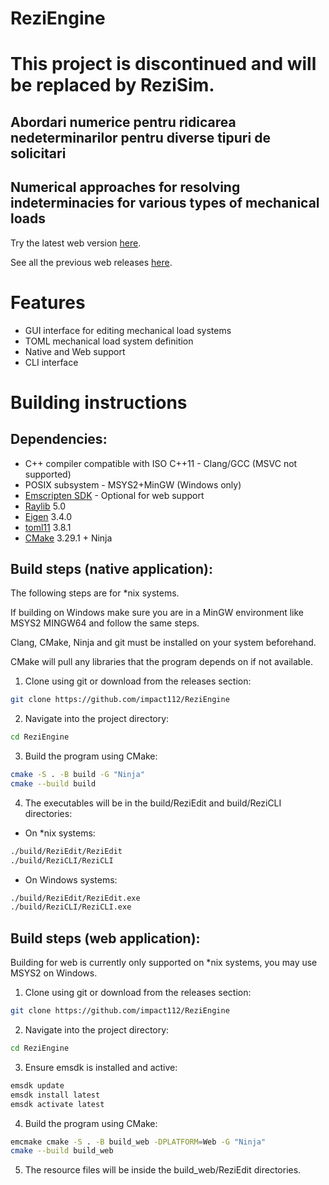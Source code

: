 # ReziEngine

# This project is discontinued and will be replaced by ReziSim.

## Abordari numerice pentru ridicarea nedeterminarilor pentru diverse tipuri de solicitari
## Numerical approaches for resolving indeterminacies for various types of mechanical loads

Try the latest web version [here](https://reziengine.github.io/latest/ReziEdit.html).

See all the previous web releases [here](https://reziengine.github.io).

# Features
- GUI interface for editing mechanical load systems
- TOML mechanical load system definition
- Native and Web support
- CLI interface

# Building instructions

## Dependencies:
- C++ compiler compatible with ISO C++11 - Clang/GCC (MSVC not supported)
- POSIX subsystem - MSYS2+MinGW (Windows only)
- [Emscripten SDK](https://emscripten.org/docs/getting_started/downloads.html) - Optional for web support
- [Raylib](https://github.com/raysan5/raylib/releases/tag/5.0) 5.0
- [Eigen](https://gitlab.com/libeigen/eigen/-/releases/3.4.0) 3.4.0
- [toml11](https://github.com/ToruNiina/toml11/releases/tag/v3.8.1) 3.8.1
- [CMake](https://cmake.org/download/) 3.29.1 + Ninja

## Build steps (native application):
The following steps are for \*nix systems.

If building on Windows make sure you are in a MinGW environment like MSYS2 MINGW64 and follow the same steps.

Clang, CMake, Ninja and git must be installed on your system beforehand.

CMake will pull any libraries that the program depends on if not available.
1. Clone using git or download from the releases section:
```bash
git clone https://github.com/impact112/ReziEngine
```
2. Navigate into the project directory:
```bash
cd ReziEngine
```
3. Build the program using CMake:
```bash
cmake -S . -B build -G "Ninja"
cmake --build build
```
4. The executables will be in the build/ReziEdit and build/ReziCLI directories:
- On \*nix systems:
```bash
./build/ReziEdit/ReziEdit
./build/ReziCLI/ReziCLI
```
- On Windows systems:
```bash
./build/ReziEdit/ReziEdit.exe
./build/ReziCLI/ReziCLI.exe
```

## Build steps (web application):
Building for web is currently only supported on \*nix systems, you may use MSYS2 on Windows.
1. Clone using git or download from the releases section:
```bash
git clone https://github.com/impact112/ReziEngine
```
2. Navigate into the project directory:
```bash
cd ReziEngine
```
3. Ensure emsdk is installed and active:
```bash
emsdk update
emsdk install latest
emsdk activate latest
```
4. Build the program using CMake:
```bash
emcmake cmake -S . -B build_web -DPLATFORM=Web -G "Ninja"
cmake --build build_web
```
5. The resource files will be inside the build\_web/ReziEdit directories.
